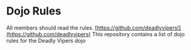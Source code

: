 Dojo Rules
==========
All members should read the rules.
[https://github.com/deadlyvipers!](https://github.com/deadlyvipers)
This repository contains a list of dojo rules for the Deadly Vipers dojo

